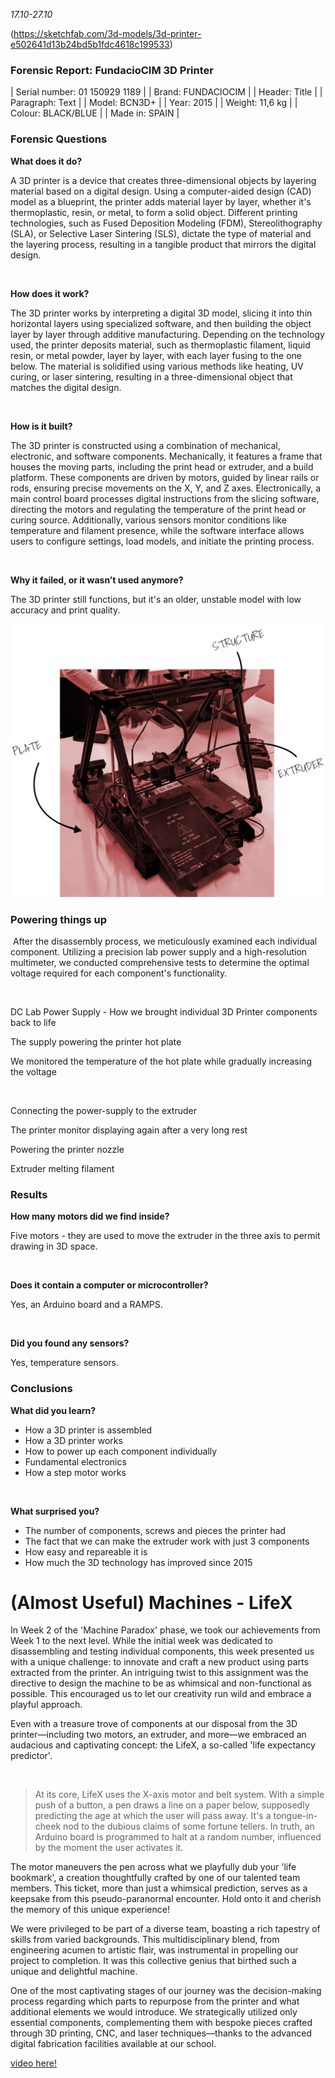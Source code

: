 
*17.10-27.10*

(https://sketchfab.com/3d-models/3d-printer-e502641d13b24bd5b1fdc4618c199533)

### Forensic Report: FundacioCIM 3D Printer

| Serial number: 01 150929 1189 |
| Brand: FUNDACIOCIM |
| Header: Title |
| Paragraph: Text | 
| Model: BCN3D+ |
| Year: 2015 |
| Weight: 11,6 kg |
| Colour: BLACK/BLUE |
| Made in: SPAIN |

### **Forensic Questions**

**What does it do?**‍

A 3D printer is a device that creates three-dimensional objects by layering material based on a digital design. Using a computer-aided design (CAD) model as a blueprint, the printer adds material layer by layer, whether it's thermoplastic, resin, or metal, to form a solid object. Different printing technologies, such as Fused Deposition Modeling (FDM), Stereolithography (SLA), or Selective Laser Sintering (SLS), dictate the type of material and the layering process, resulting in a tangible product that mirrors the digital design.

‍

**How does it work?**

The 3D printer works by interpreting a digital 3D model, slicing it into thin horizontal layers using specialized software, and then building the object layer by layer through additive manufacturing. Depending on the technology used, the printer deposits material, such as thermoplastic filament, liquid resin, or metal powder, layer by layer, with each layer fusing to the one below. The material is solidified using various methods like heating, UV curing, or laser sintering, resulting in a three-dimensional object that matches the digital design.

‍

**How is it built?**

The 3D printer is constructed using a combination of mechanical, electronic, and software components. Mechanically, it features a frame that houses the moving parts, including the print head or extruder, and a build platform. These components are driven by motors, guided by linear rails or rods, ensuring precise movements on the X, Y, and Z axes. Electronically, a main control board processes digital instructions from the slicing software, directing the motors and regulating the temperature of the print head or curing source. Additionally, various sensors monitor conditions like temperature and filament presence, while the software interface allows users to configure settings, load models, and initiate the printing process.

‍

**Why it failed, or it wasn’t used anymore?**

The 3D printer still functions, but it's an older, unstable model with low accuracy and print quality.

![Alt text](../images/TMPFOTO1.png)

### **Powering things up**

‍
After the disassembly process, we meticulously examined each individual component. Utilizing a precision lab power supply and a high-resolution multimeter, we conducted comprehensive tests to determine the optimal voltage required for each component's functionality.

‍


DC Lab Power Supply - How we brought individual 3D Printer components back to life



The supply powering the printer hot plate



We monitored the temperature of the hot plate while gradually increasing the voltage

‍

Connecting the power-supply to the extruder



The printer monitor displaying again after a very long rest



Powering the printer nozzle



Extruder melting filament

### **Results**

**How many motors did we find inside?**

Five motors - they are used to move the extruder in the three axis to permit drawing in 3D space.

‍

**Does it contain a computer or microcontroller?**

Yes, an Arduino board and a RAMPS.

‍



**Did you found any sensors?**

Yes, temperature sensors.

### **Conclusions**

**What did you learn?**

- How a 3D printer is assembled
- How a 3D printer works
- How to power up each component individually
- Fundamental electronics
- How a step motor works

‍

**What surprised you?**

- The number of components, screws and pieces the printer had
- The fact that we can make the extruder work with just 3 components
- How easy and repareable it is
- How much the 3D technology has improved since 2015



# **(Almost Useful) Machines - LifeX**

In Week 2 of the 'Machine Paradox' phase, we took our achievements from Week 1 to the next level. While the initial week was dedicated to disassembling and testing individual components, this week presented us with a unique challenge: to innovate and craft a new product using parts extracted from the printer. An intriguing twist to this assignment was the directive to design the machine to be as whimsical and non-functional as possible. This encouraged us to let our creativity run wild and embrace a playful approach.


Even with a treasure trove of components at our disposal from the 3D printer—including two motors, an extruder, and more—we embraced an audacious and captivating concept: the LifeX, a so-called 'life expectancy predictor'.

‍
> At its core, LifeX uses the X-axis motor and belt system. With a simple push of a button, a pen draws a line on a paper below, supposedly predicting the age at which the user will pass away. It's a tongue-in-cheek nod to the dubious claims of some fortune tellers. In truth, an Arduino board is programmed to halt at a random number, influenced by the moment the user activates it.
>

The motor maneuvers the pen across what we playfully dub your 'life bookmark', a creation thoughtfully crafted by one of our talented team members. This ticket, more than just a whimsical prediction, serves as a keepsake from this pseudo-paranormal encounter. Hold onto it and cherish the memory of this unique experience!



We were privileged to be part of a diverse team, boasting a rich tapestry of skills from varied backgrounds. This multidisciplinary blend, from engineering acumen to artistic flair, was instrumental in propelling our project to completion. It was this collective genius that birthed such a unique and delightful machine.

One of the most captivating stages of our journey was the decision-making process regarding which parts to repurpose from the printer and what additional elements we would introduce. We strategically utilized only essential components, complementing them with bespoke pieces crafted through 3D printing, CNC, and laser techniques—thanks to the advanced digital fabrication facilities available at our school.


[video here!](https://vimeo.com/user181771671)
